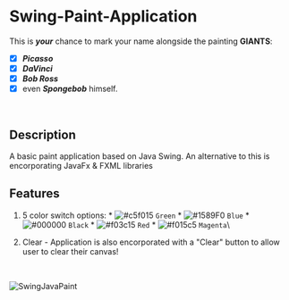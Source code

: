 # Swing-Paint-Application
This is **_your_** chance to mark your name alongside the painting **GIANTS**: 
- [X] **_Picasso_**
- [X] **_DaVinci_**
- [X] **_Bob Ross_**
- [X] even **_Spongebob_** himself.
<br>

## Description
A basic paint application based on Java Swing. An alternative to this is encorporating JavaFx & FXML libraries
<br>

## Features
  1. 5 color switch options:
    * ![#c5f015](https://via.placeholder.com/15/c5f015/000000?text=+) `Green`
    * ![#1589F0](https://via.placeholder.com/15/1589F0/000000?text=+) `Blue`
    * ![#000000](https://via.placeholder.com/15/000000/000000?text=+) `Black`
    * ![#f03c15](https://via.placeholder.com/15/f03c15/000000?text=+) `Red`
    * ![#f015c5](https://via.placeholder.com/15/f015c5/000000?text=+) `Magenta`\

  2. Clear
    - Application is also encorporated with a "Clear" button to allow user to clear their canvas!
  <br>

![SwingJavaPaint](https://user-images.githubusercontent.com/59234436/95353563-67d19280-0891-11eb-8ad2-4d30048d2945.JPG)
